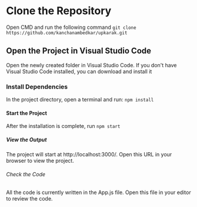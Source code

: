# Clone the Repository
Open CMD and run the following command
`git clone https://github.com/kanchanambedkar/upkarak.git`

## Open the Project in Visual Studio Code
Open the newly created folder in Visual Studio Code. If you don't have Visual Studio Code installed, you can download and install it

### Install Dependencies
In the project directory, open a terminal and run:
`npm install`

#### Start the Project
After the installation is complete, run
`npm start`

##### View the Output
The project will start at http://localhost:3000/. Open this URL in your browser to view the project.

###### Check the Code
All the code is currently written in the App.js file. Open this file in your editor to review the code.

